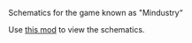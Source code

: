 Schematics for the game known as "Mindustry“

Use [this mod](https://github.com/stormybytes/mindustry-schematic-browser) to view the schematics.